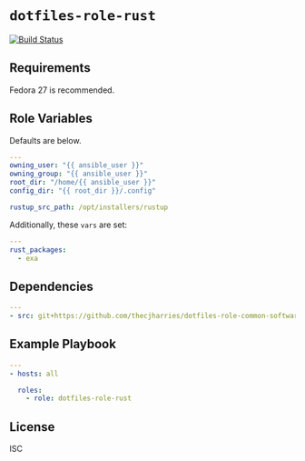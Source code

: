# `dotfiles-role-rust`

[![Build Status](https://travis-ci.org/thecjharries/dotfiles-role-rust.svg?branch=master)](https://travis-ci.org/thecjharries/dotfiles-role-rust)

## Requirements

Fedora 27 is recommended.

## Role Variables

Defaults are below.

```yml
---
owning_user: "{{ ansible_user }}"
owning_group: "{{ ansible_user }}"
root_dir: "/home/{{ ansible_user }}"
config_dir: "{{ root_dir }}/.config"

rustup_src_path: /opt/installers/rustup
```

Additionally, these `vars` are set:

```yml
---
rust_packages:
  - exa
```

## Dependencies

```yml
---
- src: git+https://github.com/thecjharries/dotfiles-role-common-software.git
```

## Example Playbook

```yml
---
- hosts: all

  roles:
    - role: dotfiles-role-rust
```

## License

ISC
